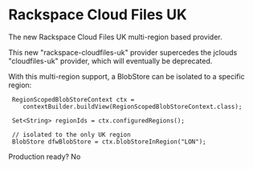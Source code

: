 Rackspace Cloud Files UK
========================

The new Rackspace Cloud Files UK multi-region based provider.

This new "rackspace-cloudfiles-uk" provider supercedes the jclouds "cloudfiles-uk" provider, which will eventually be deprecated.

With this multi-region support, a BlobStore can be isolated to a specific region:

     RegionScopedBlobStoreContext ctx = 
     	contextBuilder.buildView(RegionScopedBlobStoreContext.class);
 
     Set<String> regionIds = ctx.configuredRegions();
 
     // isolated to the only UK region
     BlobStore dfwBlobStore = ctx.blobStoreInRegion("LON");

Production ready?
No
